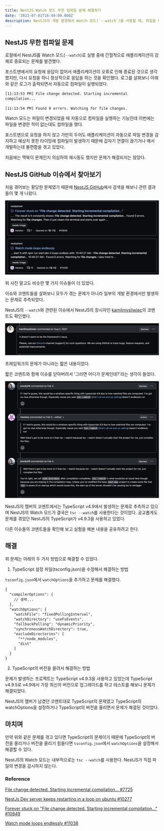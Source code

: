```yaml
---
title: NestJS Watch 모드 무한 컴파일 문제 해결하기
date: '2023-07-01T16:40:00.000Z'
description: NestJS의 개발 환경에서 Watch 모드(`--watch`)를 사용할 때, 파일을 변경하지 않았음에도 불구하고 watch 모드에서 끝없이 컴파일이 반복되는 문제에 대한 해결 방법을 설명합니다.
---
```


## NestJS 무한 컴파일 문제

로컬에서 NestJS를 Watch 모드(`--watch`)로 실행 중에 간헐적으로 애플리케이션이 강제로 종료되는 문제를 발견했다.

포스트맨에서의 요청에 응답이 없어서 애플리케이션이 오류로 인해 종료된 것으로 생각했지만, 다시 요청을 하니 정상적으로 응답을 하는 것을 확인했다. 로그를 살펴보니 아래와 같은 로그가 출력되면서 자동으로 컴파일이 실행되었다.

```
[11:13:53 PM] File change detected. Starting incremental compilation...

[11:13:54 PM] Found 0 errors. Watching for file changes.
```

Watch 모드는 파일이 변경되었을 때 자동으로 컴파일을 실행하는 기능인데 이번에는 파일을 변경한 적이 없는데도 컴파일을 했다.

포스트맨으로 요청을 하지 않고 가만히 두어도 애플리케이션이 자동으로 파일 변경을 감지하고 예상치 못한 타이밍에 컴파일이 발생하기 때문에 갑자기 연결이 끊기거나 해서 개발하는데 불편함을 겪고 있었다.

처음에는 맥북이 문제인지 의심하여 재시동도 했지만 문제가 해결되지는 않았다.

## NestJS GitHub 이슈에서 찾아보기

처음 겪어보는 황당한 문제였기 때문에 [NestJS GitHub](https://github.com/nestjs)에서 검색을 해보니 관련 결과들이 몇 개 나왔다.

![nestjs-watch-issues-1](./nestjs-watch-issues-1.png)

위 사진 말고도 비슷한 몇 가지 이슈들이 더 있었다.

이슈와 코멘트들을 살펴보니 모두가 겪는 문제가 아니라 일부의 개발 환경에서만 발생하는 문제로 추측되었다.

NestJS의 `--watch`와 관련된 이슈에서 NestJS의 창시자인 [kamilmysliwiec](https://github.com/kamilmysliwiec)의 코멘트도 확인했다.

![nestjs-watch-issues-2](./nestjs-watch-issues-2.png)

프레임워크의 문제가 아니라는 짧은 내용이었다.

짧은 코멘트와 함께 이슈를 닫아버려서 '그러면 어디가 문제인데?'라는 생각이 들었다.

![nestjs-watch-issues-3](./nestjs-watch-issues-3.png)

NestJS의 멤버의 코멘트에서는 TypeScript v4.9에서 발생하는 문제로 추측하고 있으며 NestJS의 Watch 모드가 결국은 `tsc --watch`를 사용한다는 것이었다. 공교롭게도 문제를 겪었던 NestJS의 TypeScript가 v4.9.3을 사용하고 있었다.

다른 이슈들의 코멘트들을 확인해 보고 실험을 해본 내용을 공유하려고 한다.

## 해결

위 문제는 아래의 두 가지 방법으로 해결할 수 있었다.

1. TypeScript 설정 파일(tsconfig.json)을 수정해서 해결하는 방법

`tsconfig.json`에서 `watchOptions`을 추가하고 문제를 해결했다.

```
{
  "compilerOptions": {
    // 생략...
  },
  "watchOptions": {
    "watchFile": "fixedPollingInterval",
    "watchDirectory": "useFsEvents",
    "fallbackPolling": "dynamicPriority",
    "synchronousWatchDirectory": true,
    "excludeDirectories": [
      "**/node_modules",
      "dist"
    ]
  }
}
```

2. TypeScript의 버전을 올려서 해결하는 방법

문제가 발생하는 프로젝트는 TypeScript v4.9.3을 사용하고 있었는데 TypeScript v4.9.5로 v4.9에서 가장 최신의 버전으로 업그레이드를 하고 테스트를 해보니 문제가 해결되었다.

NestJS의 멤버가 남겼던 코멘트대로 TypeScript의 문제였고 TypeScript의 watchOptions을 설정하거나 TypeScript의 버전을 올리면서 문제가 해결된 것이었다.

## 마치며

만약 위와 같은 문제를 겪고 있다면 TypeScript의 문제이기 때문에 TypeScript의 버전을 올리거나 버전을 올리기 힘들다면 `tsconfig.json`에서 `watchOptions`을 설정해서 해결할 수 있다.

NestJS의 Watch 모드는 내부적으로는 `tsc --watch`를 사용한다. NestJS가 직접 파일의 변경을 감시하지 않는다.

### Reference

[File change detected. Starting incremental compilation... #7725](https://github.com/nestjs/nest/issues/7725)

[NestJs Dev server keeps restarting in a loop on ubuntu #10277](https://github.com/nestjs/nest/issues/10277)

[Forever stuck on "File change detected. Starting incremental compilation..." #10849](https://github.com/nestjs/nest/issues/10849)

[Watch mode loops endlessly #11038](https://github.com/nestjs/nest/issues/11038)
